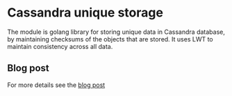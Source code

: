 # Cassandra unique storage

The module is golang library for storing unique data in Cassandra database, by maintaining checksums of the objects that are stored.
It uses LWT to maintain consistency across all data.

## Blog post

For more details see the [blog post](https://npenkov.copm/2020-11-11-golang-cassandra-lwt/)
